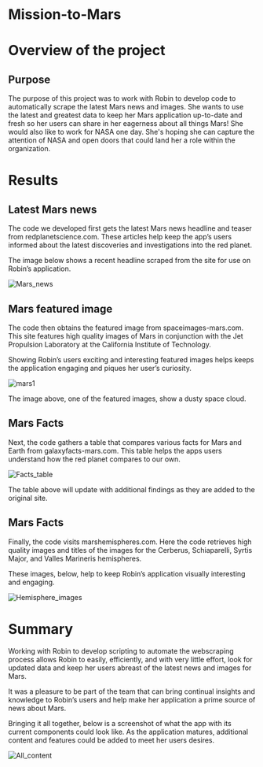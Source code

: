 # Mission-to-Mars

# Overview of the project 

## Purpose

The purpose of this project was to work with Robin to develop code to automatically scrape the latest Mars news and images.  She wants to use the latest and greatest data to keep her Mars application up-to-date and fresh so her users can share in her eagerness about all things Mars!  She would also like to work for NASA one day.  She's hoping she can capture the attention of NASA and open doors that could land her a role within the organization.


# Results

## Latest Mars news

The code we developed first gets the latest Mars news headline and teaser from redplanetscience.com.  These articles help keep the app’s users informed about the latest discoveries and investigations into the red planet.

The image below shows a recent headline scraped from the site for use on Robin’s application.

![Mars_news](https://user-images.githubusercontent.com/82730954/124506156-aea4d800-dd90-11eb-8c85-00a97b669158.png)

## Mars featured image

The code then obtains the featured image from spaceimages-mars.com.  This site features high quality images of Mars in conjunction with the Jet Propulsion Laboratory at the California Institute of Technology.  

Showing Robin’s users exciting and interesting featured images helps keeps the application engaging and piques her user’s curiosity.

![mars1](https://user-images.githubusercontent.com/82730954/124506182-b9f80380-dd90-11eb-989c-ca7d2fff66c2.jpg)

The image above, one of the featured images, show a dusty space cloud.

## Mars Facts

Next, the code gathers a table that compares various facts for Mars and Earth from galaxyfacts-mars.com.  This table helps the apps users understand how the red planet compares to our own.

![Facts_table](https://user-images.githubusercontent.com/82730954/124506239-d85dff00-dd90-11eb-91a1-ed501d37a1b8.png)

The table above will update with additional findings as they are added to the original site.

## Mars Facts

Finally, the code visits marshemispheres.com.  Here the code retrieves high quality images and titles of the images for the Cerberus, Schiaparelli, Syrtis Major, and Valles Marineris hemispheres.

These images, below, help to keep Robin’s application visually interesting and engaging.

![Hemisphere_images](https://user-images.githubusercontent.com/82730954/124506257-e0b63a00-dd90-11eb-97b6-099adc54c2f5.png)

# Summary

Working with Robin to develop scripting to automate the webscraping process allows Robin to easily, efficiently, and with very little effort, look for updated data and keep her users abreast of the latest news and images for Mars.

It was a pleasure to be part of the team that can bring continual insights and knowledge to Robin’s users and help make her application a prime source of news about Mars.

Bringing it all together, below is a screenshot of what the app with its current components could look like.  As the application matures, additional content and features could be added to meet her users desires.

![All_content](https://user-images.githubusercontent.com/82730954/124506513-6b973480-dd91-11eb-8319-fcbe2b3e7241.png)
